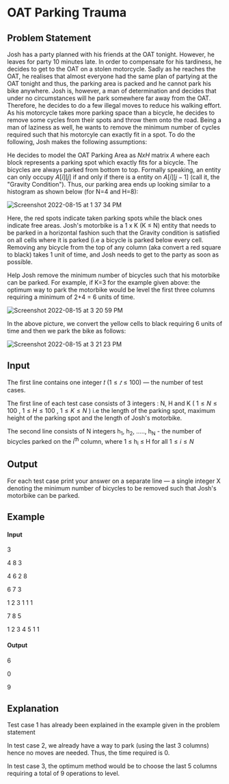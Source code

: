 # OAT Parking Trauma

## Problem Statement

Josh has a party planned with his friends at the OAT tonight. However, he leaves for party 10 minutes late. In order to compensate for his tardiness, he decides to get to the OAT on a stolen motorcycle. Sadly as he reaches the OAT, he realises that almost everyone had the same plan of partying at the OAT tonight and thus, the parking area is packed and he cannot park his bike anywhere. Josh is, however, a man of determination and decides that under no circumstances will he park somewhere far away from the OAT. Therefore, he decides to do a few illegal moves to reduce his walking effort. As his motorcycle takes more parking space than a bicycle, he decides to remove some cycles from their spots and throw them onto the road. Being a man of laziness as well, he wants to remove the minimum number of cycles required such that his motorcyle can exactly fit in a spot. To do the following, Josh makes the following assumptions:

He decides to model the OAT Parking Area as $N x H$ matrix $A$ where each block represents a parking spot which exactly fits for a bicycle. The bicycles are always parked from bottom to top. Formally speaking, an entity can only occupy $A[i][j]$ if and only if there is a entity on $A[i][j-1]$ (call it, the "Gravity Condition"). Thus, our parking area ends up looking similar to a histogram as shown below (for N=4 and H=8):

   ![Screenshot 2022-08-15 at 1 37 34 PM](https://user-images.githubusercontent.com/97837018/184599456-bdda91b9-5eab-4a57-863a-ea0e39233172.png)

Here, the red spots indicate taken parking spots while the black ones indicate free areas. Josh's motorbike is a 1 x K (K ≤ N) entity that needs to be parked in a horizontal fashion such that the Gravity condition is satisfied on all cells where it is parked (i.e a bicycle is parked below every cell. Removing any bicycle from the top of any column (aka convert a red square to black) takes 1 unit of time, and Josh needs to get to the party as soon as possible.

Help Josh remove the minimum number of bicycles such that his motorbike can be parked. For example, if K=3 for the example given above: the optimum way to park the motorbike would be level the first three columns requiring a minimum of 2+4 = 6 units of time. 

![Screenshot 2022-08-15 at 3 20 59 PM](https://user-images.githubusercontent.com/97837018/184614790-a6e65c62-6803-410f-b81a-09d3842ad860.png) 

In the above picture, we convert the yellow cells to black requiring 6 units of time and then we park the bike as follows:

![Screenshot 2022-08-15 at 3 21 23 PM](https://user-images.githubusercontent.com/97837018/184614821-2c81cd12-5a06-44e6-8467-0fc86b15b0ba.png)


## Input

The first line contains one integer 𝑡 ($1 ≤ 𝑡 ≤ 100$) — the number of test cases.

The first line of each test case consists of 3 integers : N, H and K ( $1 ≤ N ≤ 100$ , $1 ≤ H ≤ 100$ , $1 ≤ K ≤ N$ ) i.e the length of the parking spot, maximum height of the parking spot and the length of Josh's motorbike.

The second line consists of N integers h<sub>1</sub>, h<sub>2</sub>, ....., h<sub>N</sub> - the number of bicycles parked on the i<sup>th</sup> column, where 1 ≤ h<sub>i</sub> ≤ H for all $1 ≤ i ≤ N$

## Output

For each test case print your answer on a separate line — a single integer X denoting the minimum number of bicycles to be removed such that Josh's motorbike can be parked.

## Example

#### Input
3

4 8 3

4 6 2 8

6 7 3

1 2 3 1 1 1

7 8 5

1 2 3 4 5 1 1

#### Output

6

0

9

## Explanation

Test case 1 has already been explained in the example given in the problem statement

In test case 2, we already have a way to park (using the last 3 columns) hence no moves are needed. Thus, the time required is 0.

In test case 3, the optimum method would be to choose the last 5 columns requiring a total of 9 operations to level.
